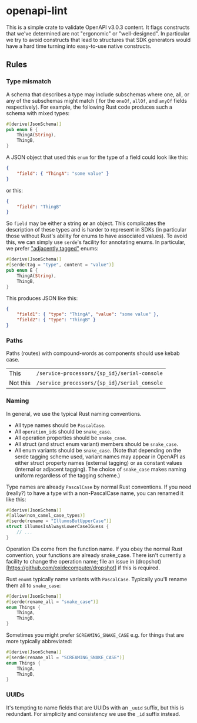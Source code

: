 # openapi-lint

This is a simple crate to validate OpenAPI v3.0.3 content. It flags constructs
that we've determined are not "ergonomic" or "well-designed". In particular we
try to avoid constructs that lead to structures that SDK generators would have
a hard time turning into easy-to-use native constructs.

## Rules

### Type mismatch

A schema that describes a type may include subschemas where one, all, or any of
the subschemas might match ( for the `oneOf`, `allOf`, and `anyOf` fields
respectively). For example, the following Rust code produces such a schema with
mixed types:

```rust
#[derive(JsonSchema)]
pub enum E {
    ThingA(String),
    ThingB,
}
```

A JSON object that used this `enum` for the type of a field could look like this:

```json
{
    "field": { "ThingA": "some value" }
}
```

or this:

```json
{
    "field": "ThingB"
}
```

So `field` may be either a string **or** an object. This complicates the
description of these types and is harder to represent in SDKs (in particular
those without Rust's ability for enums to have associated values). To avoid
this, we can simply use `serde`'s facility for annotating enums. In particular,
we prefer ["adjacently
tagged"](https://serde.rs/container-attrs.html#tag--content) enums:

```rust
#[derive(JsonSchema)]
#[serde(tag = "type", content = "value")]
pub enum E {
    ThingA(String),
    ThingB,
}
```

This produces JSON like this:

```json
{
    "field1": { "type": "ThingA", "value": "some value" },
    "field2": { "type": "ThingB" }
}
```

### Paths

Paths (routes) with compound-words as components should use kebab case.

| | |
| --- | --- |
| This | `/service-processors/{sp_id}/serial-console` |
| Not this | `/service_processors/{sp_id}/serial_console` |

### Naming

In general, we use the typical Rust naming conventions.

- All type names should be `PascalCase`.
- All `operation_id`s should be `snake_case`.
- All operation properties should be `snake_case`.
- All struct (and struct enum variant) members should be `snake_case`.
- All enum variants should be `snake_case`. (Note that depending on the serde
tagging scheme used, variant names may appear in OpenAPI as either struct
property names (external tagging) or as constant values (internal or adjacent
tagging). The choice of `snake_case` makes naming uniform regardless of the
tagging scheme.)

Type names are already `PascalCase` by normal Rust conventions. If you need
(really?) to have a type with a non-PascalCase name, you can renamed it like
this:

```rust
#[derive(JsonSchema)]
#[allow(non_camel_case_types)]
#[serde(rename = "IllumosButUpperCase")]
struct illumosIsAlwaysLowerCaseIGuess {
    // ...
}
```

Operation IDs come from the function name. If you obey the normal Rust
convention, your functions are already snake_case. There isn't currently a
facility to change the operation name; file an issue in
(dropshot)[https://github.com/oxidecomputer/dropshot] if this is required.

Rust `enum`s typically name variants with `PascalCase`. Typically you'll rename
them all to `snake_case`:

```rust
#[derive(JsonSchema)]
#[serde(rename_all = "snake_case")]
enum Things {
    ThingA,
    ThingB,
}
```

Sometimes you might prefer `SCREAMING_SNAKE_CASE` e.g. for things that are more
typically abbreviated:

```rust
#[derive(JsonSchema)]
#[serde(rename_all = "SCREAMING_SNAKE_CASE")]
enum Things {
    ThingA,
    ThingB,
}
```

### UUIDs

It's tempting to name fields that are UUIDs with an `_uuid` suffix, but this
is redundant. For simplicity and consistency we use the `_id` suffix instead.
